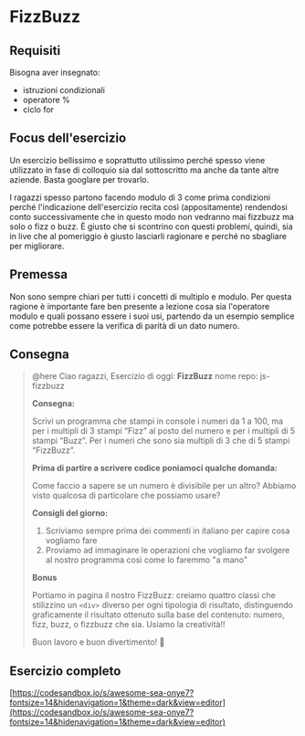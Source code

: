 # FizzBuzz

## Requisiti

Bisogna aver insegnato:

- istruzioni condizionali
- operatore %
- ciclo for

## Focus dell'esercizio

Un esercizio bellissimo e soprattutto utilissimo perché spesso viene utilizzato in fase di colloquio sia dal sottoscritto ma anche da tante altre aziende. Basta googlare per trovarlo.

I ragazzi spesso partono facendo modulo di 3 come prima condizioni perché l'indicazione dell'esercizio recita così (appositamente) rendendosi conto successivamente che in questo modo non vedranno mai fizzbuzz ma solo o fizz o buzz.
È giusto che si scontrino con questi problemi, quindi, sia in live che al pomeriggio è giusto lasciarli ragionare e perché no sbagliare per migliorare.

## Premessa
Non sono sempre chiari per tutti i concetti di multiplo e modulo. 
Per questa ragione è importante fare ben presente a lezione cosa sia l'operatore modulo e quali possano essere i suoi usi, partendo da un esempio semplice come potrebbe essere la verifica di parità di un dato numero.

## Consegna

> @here
> Ciao ragazzi,
> Esercizio di oggi: **FizzBuzz**
> nome repo: js-fizzbuzz
> 
> **Consegna:**
> 
> Scrivi un programma che stampi in console i numeri da 1 a 100,
> ma per i multipli di 3 stampi “Fizz” al posto del numero e per i multipli di 5 stampi “Buzz”.
> Per i numeri che sono sia multipli di 3 che di 5 stampi “FizzBuzz”.
>
> **Prima di partire a scrivere codice poniamoci qualche domanda:**
>
> Come faccio a sapere se un numero è divisibile per un altro?
> Abbiamo visto qualcosa di particolare che possiamo usare?
>
>
> **Consigli del giorno:**
> 1. Scriviamo sempre prima dei commenti in italiano per capire cosa vogliamo fare
> 2. Proviamo ad immaginare le operazioni che vogliamo far svolgere al nostro programma così come lo faremmo "a mano"
>
> **Bonus**
> 
> Portiamo in pagina il nostro FizzBuzz: 
> creiamo quattro classi che stilizzino un `<div>` diverso per ogni tipologia di risultato, distinguendo graficamente il risultato 
> ottenuto sulla base del contenuto: numero, fizz, buzz, o fizzbuzz che sia. 
> Usiamo la creatività!!
> 
> Buon lavoro e buon divertimento! :slightly_smiling_face:
>

## Esercizio completo

[https://codesandbox.io/s/awesome-sea-onye7?fontsize=14&hidenavigation=1&theme=dark&view=editor](https://codesandbox.io/s/awesome-sea-onye7?fontsize=14&hidenavigation=1&theme=dark&view=editor)
